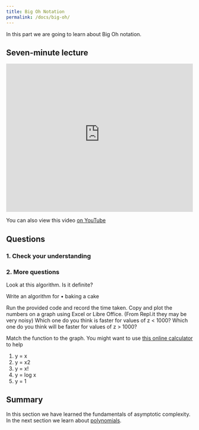```yaml
---
title: Big Oh Notation
permalink: /docs/big-oh/
---
```


In this part we are going to learn about Big Oh notation.

## Seven-minute lecture

<iframe width="100%" height="400px" src="https://www.youtube-nocookie.com/embed/X_f8upZKcKc" frameborder="0" allow="accelerometer; autoplay; encrypted-media; gyroscope; picture-in-picture" allowfullscreen></iframe>

You can also view this video [on YouTube](https://youtu.be/X_f8upZKcKc)

## Questions

### 1. Check your understanding


### 2. More questions
Look at this algorithm. Is it definite?

Write an algorithm for
    • baking a cake

Run the provided code and record the time taken. Copy and plot the numbers on a graph using Excel or Libre Office. (From Repl.it they may be very noisy)
Which one do you think is faster for values of z < 1000?
Which one do you think will be faster for values of z > 1000?


Match the function to the graph. You might want to use [this online calculator](https://www.desmos.com/calculator) to help

1. y = x
2. y = x2
3. y = x!
4. y = log x
5. y = 1



## Summary

In this section we have learned the fundamentals of asymptotic complexity. In the next section we learn about [polynomials](../polynomials/).